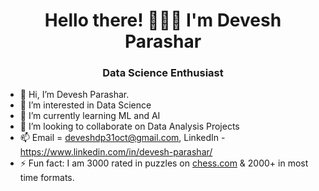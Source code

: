 <h1 align="center">Hello there! 🙋🏻‍♂️ I'm Devesh Parashar</h1>
<h3 align="center">Data Science Enthusiast</h3>

- 👋 Hi, I’m Devesh Parashar.
- 👀 I’m interested in Data Science
- 🌱 I’m currently learning ML and AI
- 💞️ I’m looking to collaborate on Data Analysis Projects
- 📫 Email = deveshdp31oct@gmail.com, LinkedIn - https://www.linkedin.com/in/devesh-parashar/
- ⚡ Fun fact: I am 3000 rated in puzzles on [chess.com](https://www.chess.com/member/deveshparashar) & 2000+ in most time formats. 

<!---
<h3 align="left">Languages and Tools:</h3>
<p align="left"> 
<img src ="./assets/python.png" width="42px" height="42px"> 
<img src="./assets/sass.png" alt="sass" width="35" height="35"/> </a>
<img src ="./assets/figma.svg" width="40px" height="40px">
<img src ="./assets/db.png" width="40px" height="40px">

<a href="https://www.mysql.com/" target="_blank" rel="noreferrer"> 
<img src="./assets/msql.png" alt="mysql" width="45" height="45"/> </a>
<img src ="./assets/git.png" width="40px" height="40px">

<h3 align="left">Connect with me:</h3>
<p align="left">
<a height="30" width="40" /></a>
<a href="https://www.linkedin.com/in/devesh-parashar/" target="blank"><img align="center" src="assets/linkedin.jpg" alt="Devesh-parashar" height="40" width="40" /></a>
</p> 
--->
<!---
parashardevesh/parashardevesh is a ✨ special ✨ repository because its `README.md` (this file) appears on your GitHub profile.
You can click the Preview link to take a look at your changes.
--->
